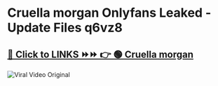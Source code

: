 
 # Cruella morgan Onlyfans Leaked - Update Files q6vz8

## <h2><a href="https://clipsfans.com/Cruella_morgan&ref=git">🔗 Click to LINKS ⏩⏩ 👉 🟢 Cruella morgan </a></h2>

<a href="https://clipsfans.com/Cruella_morgan&ref=git" rel="nofollow" data-target="animated-image.originalLink"><img src="https://i.ibb.co.com/xMMVF88/686577567.gif" alt="Viral Video Original" style="max-width: 100%; display: inline-block;" data-target="animated-image.originalImage"></a>

